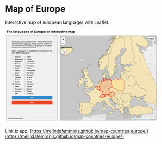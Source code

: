 # Map of Europe

Interactive map of european languages with Leaflet.

![](app_v1.png)

Link to app: [https://melindafemminis.github.io/map-countries-europe/](https://melindafemminis.github.io/map-countries-europe/)
